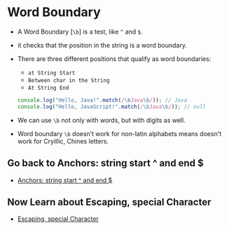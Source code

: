 # Word Boundary

- A Word Boundary [`\b`] is a test, like `^` and `$`.
- it checks that the position in the string is a word boundary.

- There are three different positions that qualify as word boundaries:

  - `at String Start`
  - `Between char in the String`
  - `At String End`

  ```js
  console.log("Hello, Java!".match(/\bJava\b/)); // Java
  console.log("Hello, JavaScript!".match(/\bJava\b/)); // null
  ```

- We can use `\b` not only with words, but with digits as well.
- Word boundary `\b` doesn’t work for non-latin alphabets means doesn't work for Cryillic, Chines letters.


## Go back to Anchors: string start ^ and end $ 

- [Anchors: string start ^ and end $](./04%20Anchors.md)

## Now Learn about Escaping, special Character

- [Escaping, special Character](./06%20Escaping.md)